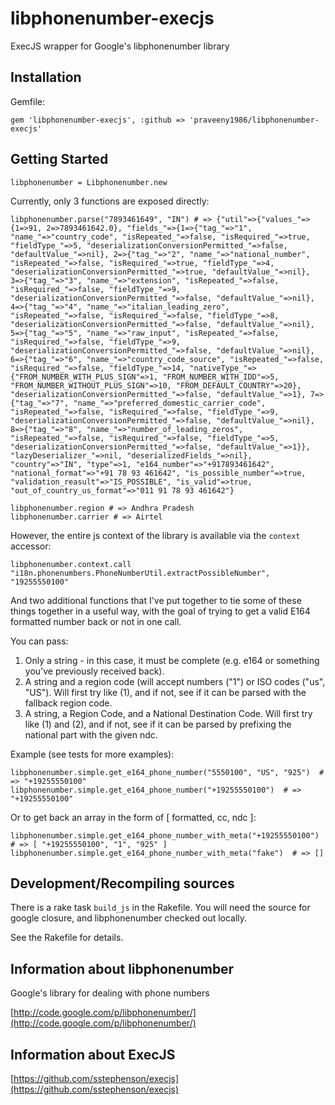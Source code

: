# libphonenumber-execjs

ExecJS wrapper for Google's libphonenumber library

## Installation

Gemfile:

    gem 'libphonenumber-execjs', :github => 'praveeny1986/libphonenumber-execjs'

## Getting Started

    libphonenumber = Libphonenumber.new

Currently, only 3 functions are exposed directly:

    libphonenumber.parse("7893461649", "IN") # => {"util"=>{"values_"=>{1=>91, 2=>7893461642.0}, "fields_"=>{1=>{"tag_"=>"1", "name_"=>"country_code", "isRepeated_"=>false, "isRequired_"=>true, "fieldType_"=>5, "deserializationConversionPermitted_"=>false, "defaultValue_"=>nil}, 2=>{"tag_"=>"2", "name_"=>"national_number", "isRepeated_"=>false, "isRequired_"=>true, "fieldType_"=>4, "deserializationConversionPermitted_"=>true, "defaultValue_"=>nil}, 3=>{"tag_"=>"3", "name_"=>"extension", "isRepeated_"=>false, "isRequired_"=>false, "fieldType_"=>9, "deserializationConversionPermitted_"=>false, "defaultValue_"=>nil}, 4=>{"tag_"=>"4", "name_"=>"italian_leading_zero", "isRepeated_"=>false, "isRequired_"=>false, "fieldType_"=>8, "deserializationConversionPermitted_"=>false, "defaultValue_"=>nil}, 5=>{"tag_"=>"5", "name_"=>"raw_input", "isRepeated_"=>false, "isRequired_"=>false, "fieldType_"=>9, "deserializationConversionPermitted_"=>false, "defaultValue_"=>nil}, 6=>{"tag_"=>"6", "name_"=>"country_code_source", "isRepeated_"=>false, "isRequired_"=>false, "fieldType_"=>14, "nativeType_"=>{"FROM_NUMBER_WITH_PLUS_SIGN"=>1, "FROM_NUMBER_WITH_IDD"=>5, "FROM_NUMBER_WITHOUT_PLUS_SIGN"=>10, "FROM_DEFAULT_COUNTRY"=>20}, "deserializationConversionPermitted_"=>false, "defaultValue_"=>1}, 7=>{"tag_"=>"7", "name_"=>"preferred_domestic_carrier_code", "isRepeated_"=>false, "isRequired_"=>false, "fieldType_"=>9, "deserializationConversionPermitted_"=>false, "defaultValue_"=>nil}, 8=>{"tag_"=>"8", "name_"=>"number_of_leading_zeros", "isRepeated_"=>false, "isRequired_"=>false, "fieldType_"=>5, "deserializationConversionPermitted_"=>false, "defaultValue_"=>1}}, "lazyDeserializer_"=>nil, "deserializedFields_"=>nil}, "country"=>"IN", "type"=>1, "e164_number"=>"+917893461642", "national_format"=>"+91 78 93 461642", "is_possible_number"=>true, "validation_reasult"=>"IS_POSSIBLE", "is_valid"=>true, "out_of_country_us_format"=>"011 91 78 93 461642"}
    
    libphonenumber.region # => Andhra Pradesh
    libphonenumber.carrier # => Airtel
    
However, the entire js context of the library is available via the `context` accessor:
    
    libphonenumber.context.call "i18n.phonenumbers.PhoneNumberUtil.extractPossibleNumber", "19255550100"

And two additional functions that I've put together to tie some of these things together in a useful way,
with the goal of trying to get a valid E164 formatted number back or not in one call.

You can pass:

1. Only a string - in this case, it must be complete (e.g. e164 or something you've previously received back).
2. A string and a region code (will accept numbers ("1") or ISO codes ("us", "US").  Will first try like (1), and if not, see if it can be parsed with the fallback region code.
3. A string, a Region Code, and a National Destination Code.  Will first try like (1) and (2), and if not, see if it can be parsed by prefixing the national part with the given ndc.

Example (see tests for more examples):

    libphonenumber.simple.get_e164_phone_number("5550100", "US", "925")  # => "+19255550100"
    libphonenumber.simple.get_e164_phone_number("+19255550100")  # => "+19255550100"

Or to get back an array in the form of [ formatted, cc, ndc ]:

    libphonenumber.simple.get_e164_phone_number_with_meta("+19255550100")  # => [ "+19255550100", "1", "925" ]
    libphonenumber.simple.get_e164_phone_number_with_meta("fake")  # => []

## Development/Recompiling sources

There is a rake task `build_js` in the Rakefile.  You will need the source for google closure, and libphonenumber checked out locally.

See the Rakefile for details.

## Information about libphonenumber

Google's library for dealing with phone numbers

[http://code.google.com/p/libphonenumber/](http://code.google.com/p/libphonenumber/)

## Information about ExecJS

[https://github.com/sstephenson/execjs](https://github.com/sstephenson/execjs)
